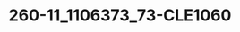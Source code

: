 ---
title: 260-11_1106373_73-CLE1060
image: 260-11_1106373_73-CLE1060.jpg
brand: sposo
layout: vestito
---
